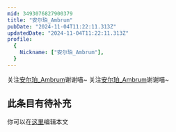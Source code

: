 ```yaml
---
mid: 3493076827900379
title: "安尔珀_Ambrum"
pubDate: "2024-11-04T11:22:11.313Z"
updatedDate: "2024-11-04T11:22:11.313Z"
profile:
  {
    Nickname: ["安尔珀_Ambrum"],
  }
---
```


关注[安尔珀_Ambrum](https://space.bilibili.com/3493076827900379)谢谢喵~ 关注[安尔珀_Ambrum](https://space.bilibili.com/3493076827900379)谢谢喵~

## 此条目有待补充
你可以在[这里](https://github.com/Yuhanawa/VTuber.ICU/edit/master/src/content/v/安尔珀_Ambrum/index.md)编辑本文
